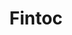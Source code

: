 ---
blog: https://blog.fintoc.com/
codehost: https://github.com/https://github.com/fintoc-com
instagram: https://instagram.com/fintoc_com
linkedin: https://linkedin.com/company/fintoc
logohandle: fintoc
sort: fintoc
title: Fintoc
twitter: https://x.com/fintoc_com
website: https://fintoc.com/
---